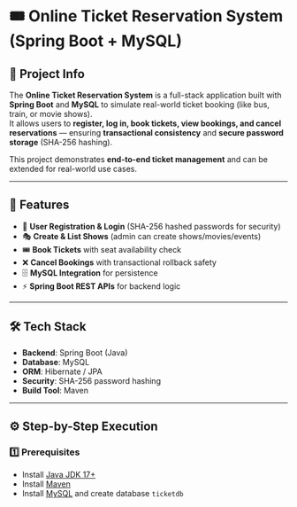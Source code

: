 # 🎟️ Online Ticket Reservation System (Spring Boot + MySQL)

## 📌 Project Info

The **Online Ticket Reservation System** is a full-stack application built with **Spring Boot** and **MySQL** to simulate real-world ticket booking (like bus, train, or movie shows).  
It allows users to **register, log in, book tickets, view bookings, and cancel reservations** — ensuring **transactional consistency** and **secure password storage** (SHA-256 hashing).

This project demonstrates **end-to-end ticket management** and can be extended for real-world use cases.

---

## 🚀 Features

- 👤 **User Registration & Login** (SHA-256 hashed passwords for security)
- 🎭 **Create & List Shows** (admin can create shows/movies/events)
- 🎟️ **Book Tickets** with seat availability check
- ❌ **Cancel Bookings** with transactional rollback safety
- 🗄️ **MySQL Integration** for persistence
- ⚡ **Spring Boot REST APIs** for backend logic

---

## 🛠️ Tech Stack

- **Backend**: Spring Boot (Java)
- **Database**: MySQL
- **ORM**: Hibernate / JPA
- **Security**: SHA-256 password hashing
- **Build Tool**: Maven

---

## ⚙️ Step-by-Step Execution

### 1️⃣ Prerequisites

- Install [Java JDK 17+](https://adoptium.net/)
- Install [Maven](https://maven.apache.org/)
- Install [MySQL](https://dev.mysql.com/downloads/) and create database `ticketdb`


